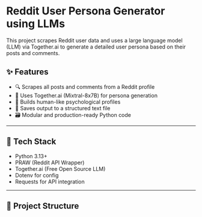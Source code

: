 # Reddit User Persona Generator using LLMs

This project scrapes Reddit user data and uses a large language model (LLM) via Together.ai to generate a detailed user persona based on their posts and comments.

## ✨ Features

- 🔍 Scrapes all posts and comments from a Reddit profile
- 🤖 Uses Together.ai (Mixtral-8x7B) for persona generation
- 🧠 Builds human-like psychological profiles
- 📝 Saves output to a structured text file
- 🗃️ Modular and production-ready Python code

---

## 🚀 Tech Stack

- Python 3.13+
- PRAW (Reddit API Wrapper)
- Together.ai (Free Open Source LLM)
- Dotenv for config
- Requests for API integration

---

## 📁 Project Structure

